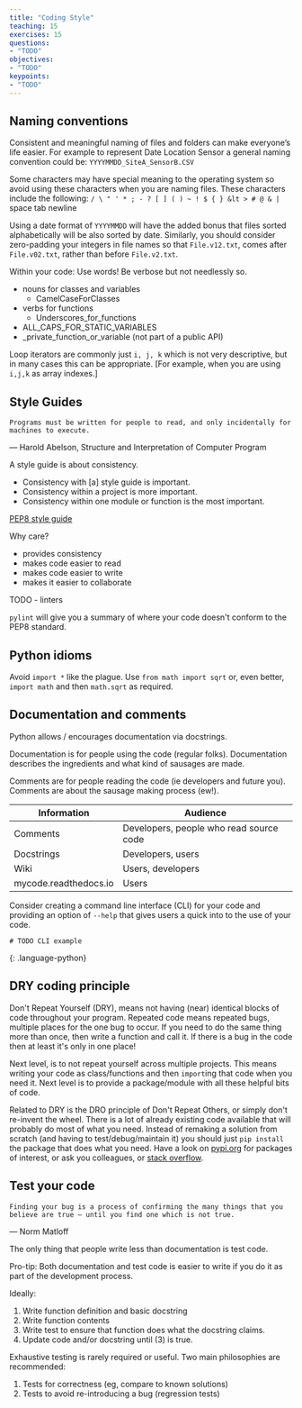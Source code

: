 ```yaml
---
title: "Coding Style"
teaching: 15
exercises: 15
questions:
- "TODO"
objectives:
- "TODO"
keypoints:
- "TODO"
---
```

<!-- See https://docs.google.com/presentation/d/11fOcEBwyAwUchFocbTopph9k3IPeTirCe04HJC8lXkM/edit#slide=id.g5ad883c8fc_0_0 -->

## Naming conventions
Consistent and meaningful naming of files and folders can make everyone’s life easier. 
For example to represent Date Location Sensor a general naming convention could be:
`YYYYMMDD_SiteA_SensorB.CSV`

Some characters may have special meaning to the operating system so avoid using these characters when you are naming files.
These characters include the following: `/ \ " ' * ; - ? [ ] ( ) ~ ! $ { } &lt > # @ & |` space tab newline

Using a date format of `YYYYMMDD` will have the added bonus that files sorted alphabetically will be also sorted by date.
Similarly, you should consider zero-padding your integers in file names so that `File.v12.txt`, comes after `File.v02.txt`, rather than before `File.v2.txt`.


Within your code:
Use words! Be verbose but not needlessly so.
- nouns for classes and variables 
  - CamelCaseForClasses
- verbs for functions 
  - Underscores_for_functions
- ALL_CAPS_FOR_STATIC_VARIABLES
- _private_function_or_variable (not part of a public API)

Loop iterators are commonly just `i, j, k` which is not very descriptive, but in many cases this can be appropriate.
[For example, when you are using `i,j,k` as array indexes.]


## Style Guides
```
Programs must be written for people to read, and only incidentally for machines to execute.
```
 ― Harold Abelson, Structure and Interpretation of Computer Program

A style guide is about consistency.
- Consistency with [a] style guide is important.
- Consistency within a project is more important.
- Consistency within one module or function is the most important.

[PEP8 style guide](https://peps.python.org/pep-0008/)

Why care?
- provides consistency
- makes code easier to read
- makes code easier to write
- makes it easier to collaborate	


TODO - linters

`pylint` will give you a summary of where your code doesn't conform to the PEP8 standard.


## Python idioms

Avoid `import *` like the plague.
Use `from math import sqrt` or, even better, `import math` and then `math.sqrt` as required.

## Documentation and comments
Python allows / encourages documentation via docstrings.

Documentation is for people using the code (regular folks).
Documentation describes the ingredients and what kind of sausages are made.

Comments are for people reading the code (ie developers and future you).
Comments are about the sausage making process (ew!).


| Information           | Audience                                |
| --------------------- | --------------------------------------- |
| Comments              | Developers, people who read source code |
| Docstrings            | Developers, users                       |
| Wiki                  | Users, developers                       |
| mycode.readthedocs.io | Users                                   |


Consider creating a command line interface (CLI) for your code and providing an option of `--help` that gives users a quick into to the use of your code.

```
# TODO CLI example
```
{: .language-python}

## DRY coding principle

Don't Repeat Yourself (DRY), means not having (near) identical blocks of code throughout your program.
Repeated code means repeated bugs, multiple places for the one bug to occur.
If you need to do the same thing more than once, then write a function and call it.
If there is a bug in the code then at least it's only in one place!

Next level, is to not repeat yourself across multiple projects.
This means writing your code as class/functions and then `import`ing that code when you need it.
Next level is to provide a package/module with all these helpful bits of code.

Related to DRY is the DRO principle of Don't Repeat Others, or simply don't re-invent the wheel.
There is a lot of already existing code available that will probably do most of what you need.
Instead of remaking a solution from scratch (and having to test/debug/maintain it) you should just `pip install` the package that does what you need.
Have a look on [pypi.org](https://pypi.org/) for packages of interest, or ask you colleagues, or [stack overflow](https://stackoverflow.com/).


## Test your code
```
Finding your bug is a process of confirming the many things that you believe are true — until you find one which is not true.
```
— Norm Matloff

The only thing that people write less than documentation is test code.

Pro-tip: Both documentation and test code is easier to write if you do it as part of the development process.

Ideally:
1. Write function definition and basic docstring
2. Write function contents
3. Write test to ensure that function does what the docstring claims.
4. Update code and/or docstring until (3) is true.

Exhaustive testing is rarely required or useful.
Two main philosophies are recommended:
1. Tests for correctness (eg, compare to known solutions)
2. Tests to avoid re-introducing a bug (regression tests)
